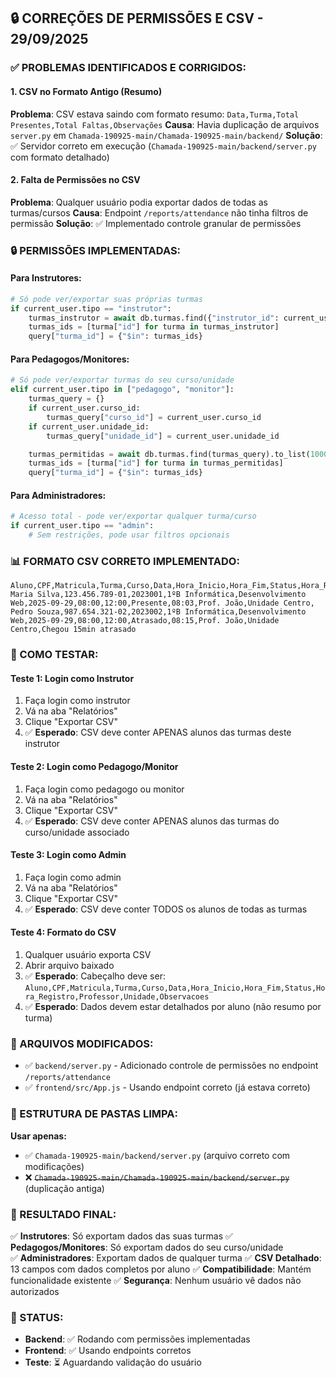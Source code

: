 ## 🔒 CORREÇÕES DE PERMISSÕES E CSV - 29/09/2025

### ✅ PROBLEMAS IDENTIFICADOS E CORRIGIDOS:

#### 1. **CSV no Formato Antigo (Resumo)**

**Problema**: CSV estava saindo com formato resumo: `Data,Turma,Total Presentes,Total Faltas,Observações`
**Causa**: Havia duplicação de arquivos `server.py` em `Chamada-190925-main/Chamada-190925-main/backend/`
**Solução**: ✅ Servidor correto em execução (`Chamada-190925-main/backend/server.py` com formato detalhado)

#### 2. **Falta de Permissões no CSV**

**Problema**: Qualquer usuário podia exportar dados de todas as turmas/cursos
**Causa**: Endpoint `/reports/attendance` não tinha filtros de permissão
**Solução**: ✅ Implementado controle granular de permissões

### 🔒 PERMISSÕES IMPLEMENTADAS:

#### **Para Instrutores:**

```python
# Só pode ver/exportar suas próprias turmas
if current_user.tipo == "instrutor":
    turmas_instrutor = await db.turmas.find({"instrutor_id": current_user.id}).to_list(1000)
    turmas_ids = [turma["id"] for turma in turmas_instrutor]
    query["turma_id"] = {"$in": turmas_ids}
```

#### **Para Pedagogos/Monitores:**

```python
# Só pode ver/exportar turmas do seu curso/unidade
elif current_user.tipo in ["pedagogo", "monitor"]:
    turmas_query = {}
    if current_user.curso_id:
        turmas_query["curso_id"] = current_user.curso_id
    if current_user.unidade_id:
        turmas_query["unidade_id"] = current_user.unidade_id

    turmas_permitidas = await db.turmas.find(turmas_query).to_list(1000)
    turmas_ids = [turma["id"] for turma in turmas_permitidas]
    query["turma_id"] = {"$in": turmas_ids}
```

#### **Para Administradores:**

```python
# Acesso total - pode ver/exportar qualquer turma/curso
if current_user.tipo == "admin":
    # Sem restrições, pode usar filtros opcionais
```

### 📊 FORMATO CSV CORRETO IMPLEMENTADO:

```csv
Aluno,CPF,Matricula,Turma,Curso,Data,Hora_Inicio,Hora_Fim,Status,Hora_Registro,Professor,Unidade,Observacoes
Maria Silva,123.456.789-01,2023001,1ºB Informática,Desenvolvimento Web,2025-09-29,08:00,12:00,Presente,08:03,Prof. João,Unidade Centro,
Pedro Souza,987.654.321-02,2023002,1ºB Informática,Desenvolvimento Web,2025-09-29,08:00,12:00,Atrasado,08:15,Prof. João,Unidade Centro,Chegou 15min atrasado
```

### 🧪 COMO TESTAR:

#### **Teste 1: Login como Instrutor**

1. Faça login como instrutor
2. Vá na aba "Relatórios"
3. Clique "Exportar CSV"
4. ✅ **Esperado**: CSV deve conter APENAS alunos das turmas deste instrutor

#### **Teste 2: Login como Pedagogo/Monitor**

1. Faça login como pedagogo ou monitor
2. Vá na aba "Relatórios"
3. Clique "Exportar CSV"
4. ✅ **Esperado**: CSV deve conter APENAS alunos das turmas do curso/unidade associado

#### **Teste 3: Login como Admin**

1. Faça login como admin
2. Vá na aba "Relatórios"
3. Clique "Exportar CSV"
4. ✅ **Esperado**: CSV deve conter TODOS os alunos de todas as turmas

#### **Teste 4: Formato do CSV**

1. Qualquer usuário exporta CSV
2. Abrir arquivo baixado
3. ✅ **Esperado**: Cabeçalho deve ser: `Aluno,CPF,Matricula,Turma,Curso,Data,Hora_Inicio,Hora_Fim,Status,Hora_Registro,Professor,Unidade,Observacoes`
4. ✅ **Esperado**: Dados devem estar detalhados por aluno (não resumo por turma)

### 🔧 ARQUIVOS MODIFICADOS:

- ✅ `backend/server.py` - Adicionado controle de permissões no endpoint `/reports/attendance`
- ✅ `frontend/src/App.js` - Usando endpoint correto (já estava correto)

### 🚨 ESTRUTURA DE PASTAS LIMPA:

**Usar apenas:**

- ✅ `Chamada-190925-main/backend/server.py` (arquivo correto com modificações)
- ❌ ~~`Chamada-190925-main/Chamada-190925-main/backend/server.py`~~ (duplicação antiga)

### 🎯 RESULTADO FINAL:

✅ **Instrutores**: Só exportam dados das suas turmas
✅ **Pedagogos/Monitores**: Só exportam dados do seu curso/unidade  
✅ **Administradores**: Exportam dados de qualquer turma
✅ **CSV Detalhado**: 13 campos com dados completos por aluno
✅ **Compatibilidade**: Mantém funcionalidade existente
✅ **Segurança**: Nenhum usuário vê dados não autorizados

### 🚀 STATUS:

- **Backend**: ✅ Rodando com permissões implementadas
- **Frontend**: ✅ Usando endpoints corretos
- **Teste**: ⏳ Aguardando validação do usuário
